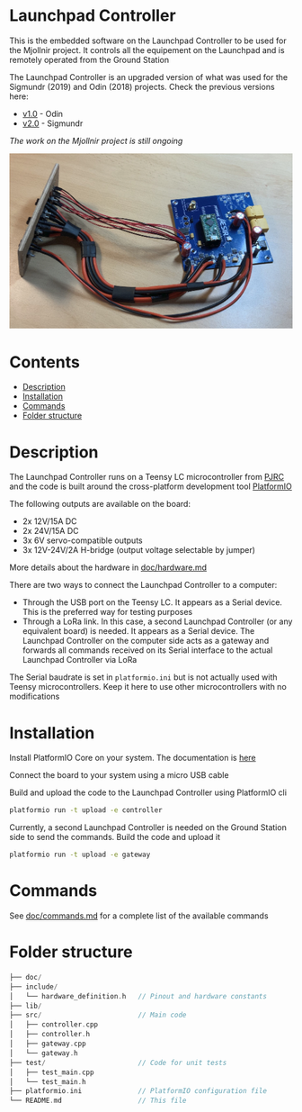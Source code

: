 # Launchpad Controller <!-- omit in toc -->

This is the embedded software on the Launchpad Controller to be used for the Mjollnir project.
It controls all the equipement on the Launchpad and is remotely operated from the Ground Station

The Launchpad Controller is an upgraded version of what was used for the Sigmundr (2019) and Odin (2018) projects. Check the previous versions here:

- [v1.0](https://github.com/aesirkth/launchpad-controller/tree/v1.0) - Odin
- [v2.0](https://github.com/aesirkth/launchpad-controller/tree/v2.0) - Sigmundr

*The work on the Mjollnir project is still ongoing*

![launchpad_controller_with_front_panel](doc/img/launchpad_controller_with_front_panel.png)

# Contents <!-- omit in toc -->

- [Description](#description)
- [Installation](#installation)
- [Commands](#commands)
- [Folder structure](#folder-structure)

# Description

The Launchpad Controller runs on a Teensy LC microcontroller from [PJRC](https://www.pjrc.com/teensy/teensyLC.html) and the code is built around the cross-platform development tool [PlatformIO](https://platformio.org/)

The following outputs are available on the board:

- 2x 12V/15A DC
- 2x 24V/15A DC
- 3x 6V servo-compatible outputs
- 3x 12V-24V/2A H-bridge (output voltage selectable by jumper)

More details about the hardware in [doc/hardware.md](doc/hardware.md)

There are two ways to connect the Launchpad Controller to a computer:
- Through the USB port on the Teensy LC. It appears as a Serial device. This is the preferred way for testing purposes
- Through a LoRa link. In this case, a second Launchpad Controller (or any equivalent board) is needed. It appears as a Serial device. The Launchpad Controller on the computer side acts as a gateway and forwards all commands received on its Serial interface to the actual Launchpad Controller via LoRa

The Serial baudrate is set in `platformio.ini` but is not actually used with Teensy microcontrollers. Keep it here to use other microcontrollers with no modifications

# Installation

Install PlatformIO Core on your system. The documentation is [here](https://platformio.org/install/cli)

Connect the board to your system using a micro USB cable

Build and upload the code to the Launchpad Controller using PlatformIO cli

```sh
platformio run -t upload -e controller
```

Currently, a second Launchpad Controller is needed on the Ground Station side to send the commands. Build the code and upload it

```sh
platformio run -t upload -e gateway
```

# Commands

See [doc/commands.md](doc/commands.md) for a complete list of the available commands

# Folder structure

```cpp
├── doc/
├── include/
│   └── hardware_definition.h   // Pinout and hardware constants
├── lib/
├── src/                        // Main code
│   ├── controller.cpp
│   ├── controller.h
│   ├── gateway.cpp
│   └── gateway.h
├── test/                       // Code for unit tests
│   ├── test_main.cpp
│   └── test_main.h
├── platformio.ini              // PlatformIO configuration file
└── README.md                   // This file
```